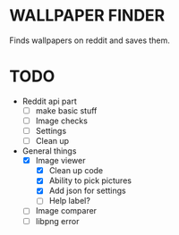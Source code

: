 # WALLPAPER FINDER
Finds wallpapers on reddit and saves them.

# TODO
- Reddit api part
  - [ ] make basic stuff
  - [ ] Image checks
  - [ ] Settings
  - [ ] Clean up
- General things
  - [x] Image viewer
    - [x] Clean up code 
    - [x] Ability to pick pictures
    - [x] Add json for settings
    - [ ] Help label?
  - [ ] Image comparer
  - [ ] libpng error